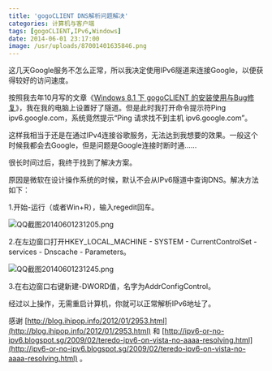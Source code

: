 ```yaml
---
title: 'gogoCLIENT DNS解析问题解决'
categories: 计算机与客户端
tags: [gogoCLIENT,IPv6,Windows]
date: 2014-06-01 23:17:00
image: /usr/uploads/87001401635846.png
---
```

这几天Google服务不怎么正常，所以我决定使用IPv6隧道来连接Google，以便获得较好的访问速度。

按照我去年10月写的文章《[Windows 8.1 下 gogoCLIENT 的安装使用与Bug修复](/article/modify-computer/windows-8-1-gogoclient-install-repair-bug.lantian)》，我在我的电脑上设置好了隧道。但是此时我打开命令提示符Ping ipv6.google.com，系统竟然提示“Ping 请求找不到主机 ipv6.google.com”。

这样我相当于还是在通过IPv4连接谷歌服务，无法达到我想要的效果。一般这个时候我都会去Google，但是问题是Google连接时断时通……

很长时间过后，我终于找到了解决方案。

原因是微软在设计操作系统的时候，默认不会从IPv6隧道中查询DNS。解决方法如下：

1.开始-运行（或者Win+R），输入regedit回车。

<img src="/usr/uploads/87001401635846.png" style="float:none;" title="QQ截图20140601231205.png"/>

2.在左边窗口打开HKEY_LOCAL_MACHINE - SYSTEM - CurrentControlSet - services - Dnscache - Parameters。

<img src="/usr/uploads/57211401635846.png" title="QQ截图20140601231245.png" style="white-space: normal; float: none;"/><br/>

3.在右边窗口右键新建-DWORD值，名字为AddrConfigControl。

经过以上操作，无需重启计算机，你就可以正常解析IPv6地址了。

感谢 [http://blog.ihipop.info/2012/01/2953.html](http://blog.ihipop.info/2012/01/2953.html) 和 [http://ipv6-or-no-ipv6.blogspot.sg/2009/02/teredo-ipv6-on-vista-no-aaaa-resolving.html](http://ipv6-or-no-ipv6.blogspot.sg/2009/02/teredo-ipv6-on-vista-no-aaaa-resolving.html) 。

